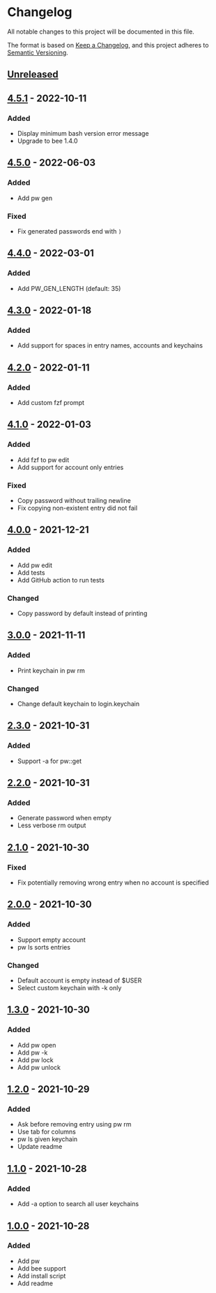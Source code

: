 # Changelog
All notable changes to this project will be documented in this file.

The format is based on [Keep a Changelog](https://keepachangelog.com/en/1.0.0/),
and this project adheres to [Semantic Versioning](https://semver.org/spec/v2.0.0.html).

## [Unreleased]

## [4.5.1] - 2022-10-11
### Added
- Display minimum bash version error message
- Upgrade to bee 1.4.0

## [4.5.0] - 2022-06-03
### Added
- Add pw gen

### Fixed
- Fix generated passwords end with `)`

## [4.4.0] - 2022-03-01
### Added
- Add PW_GEN_LENGTH (default: 35)

## [4.3.0] - 2022-01-18
### Added
- Add support for spaces in entry names, accounts and keychains

## [4.2.0] - 2022-01-11
### Added
- Add custom fzf prompt

## [4.1.0] - 2022-01-03
### Added
- Add fzf to pw edit
- Add support for account only entries

### Fixed
- Copy password without trailing newline
- Fix copying non-existent entry did not fail

## [4.0.0] - 2021-12-21
### Added
- Add pw edit
- Add tests
- Add GitHub action to run tests

### Changed
- Copy password by default instead of printing

## [3.0.0] - 2021-11-11
### Added
- Print keychain in pw rm

### Changed
- Change default keychain to login.keychain

## [2.3.0] - 2021-10-31
### Added
- Support -a for pw::get

## [2.2.0] - 2021-10-31
### Added
- Generate password when empty
- Less verbose rm output

## [2.1.0] - 2021-10-30
### Fixed
- Fix potentially removing wrong entry when no account is specified

## [2.0.0] - 2021-10-30
### Added
- Support empty account
- pw ls sorts entries

### Changed
- Default account is empty instead of $USER
- Select custom keychain with -k only

## [1.3.0] - 2021-10-30
### Added
- Add pw open
- Add pw -k <keychain>
- Add pw lock
- Add pw unlock

## [1.2.0] - 2021-10-29
### Added
- Ask before removing entry using pw rm
- Use tab for columns
- pw ls given keychain
- Update readme

## [1.1.0] - 2021-10-28
### Added
- Add -a option to search all user keychains

## [1.0.0] - 2021-10-28
### Added
- Add pw
- Add bee support
- Add install script
- Add readme

[Unreleased]: https://github.com/sschmid/pw/compare/4.5.1...HEAD
[4.5.1]: https://github.com/sschmid/pw/compare/4.5.0...4.5.1
[4.5.0]: https://github.com/sschmid/pw/compare/4.4.0...4.5.0
[4.4.0]: https://github.com/sschmid/pw/compare/4.3.0...4.4.0
[4.3.0]: https://github.com/sschmid/pw/compare/4.2.0...4.3.0
[4.2.0]: https://github.com/sschmid/pw/compare/4.1.0...4.2.0
[4.1.0]: https://github.com/sschmid/pw/compare/4.0.0...4.1.0
[4.0.0]: https://github.com/sschmid/pw/compare/3.0.0...4.0.0
[3.0.0]: https://github.com/sschmid/pw/compare/2.3.0...3.0.0
[2.3.0]: https://github.com/sschmid/pw/compare/2.2.0...2.3.0
[2.2.0]: https://github.com/sschmid/pw/compare/2.1.0...2.2.0
[2.1.0]: https://github.com/sschmid/pw/compare/2.0.0...2.1.0
[2.0.0]: https://github.com/sschmid/pw/compare/1.3.0...2.0.0
[1.3.0]: https://github.com/sschmid/pw/compare/1.2.0...1.3.0
[1.2.0]: https://github.com/sschmid/pw/compare/1.1.0...1.2.0
[1.1.0]: https://github.com/sschmid/pw/compare/1.0.0...1.1.0
[1.0.0]: https://github.com/sschmid/pw/releases/tag/1.0.0
